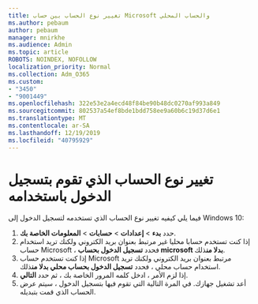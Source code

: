 ```yaml
---
title: تغيير نوع الحساب بين حساب Microsoft والحساب المحلي
ms.author: pebaum
author: pebaum
manager: mnirkhe
ms.audience: Admin
ms.topic: article
ROBOTS: NOINDEX, NOFOLLOW
localization_priority: Normal
ms.collection: Adm_O365
ms.custom:
- "3450"
- "9001449"
ms.openlocfilehash: 322e53e2a4ecd48f84be90b48dc0270af993a849
ms.sourcegitcommit: 802537a54ef8bde1bdd758ee9a60b6c19d37d6e1
ms.translationtype: MT
ms.contentlocale: ar-SA
ms.lasthandoff: 12/19/2019
ms.locfileid: "40795929"
---
```

# <a name="change-the-account-type-that-you-sign-in-with"></a>تغيير نوع الحساب الذي تقوم بتسجيل الدخول باستخدامه

فيما يلي كيفيه تغيير نوع الحساب الذي تستخدمه لتسجيل الدخول إلى Windows 10:

1. حدد **بدء** > **إعدادات** > **حسابات** > **المعلومات الخاصة بك**.
2. إذا كنت تستخدم حسابا محليا غير مرتبط بعنوان بريد الكتروني ولكنك تريد استخدام حساب Microsoft ، فحدد **تسجيل الدخول بحساب microsoft بدلا من**ذلك.
3. إذا كنت تستخدم حساب Microsoft مرتبط بعنوان بريد الكتروني ولكنك تريد استخدام حساب محلي ، فحدد **تسجيل الدخول بحساب محلي بدلا من**ذلك.
4. إذا لزم الأمر ، ادخل كلمه المرور الخاصة بك ، ثم حدد **التالي**.
5. أعد تشغيل جهازك. في المرة التالية التي تقوم فيها بتسجيل الدخول ، سيتم عرض الحساب الذي قمت بتبديله.